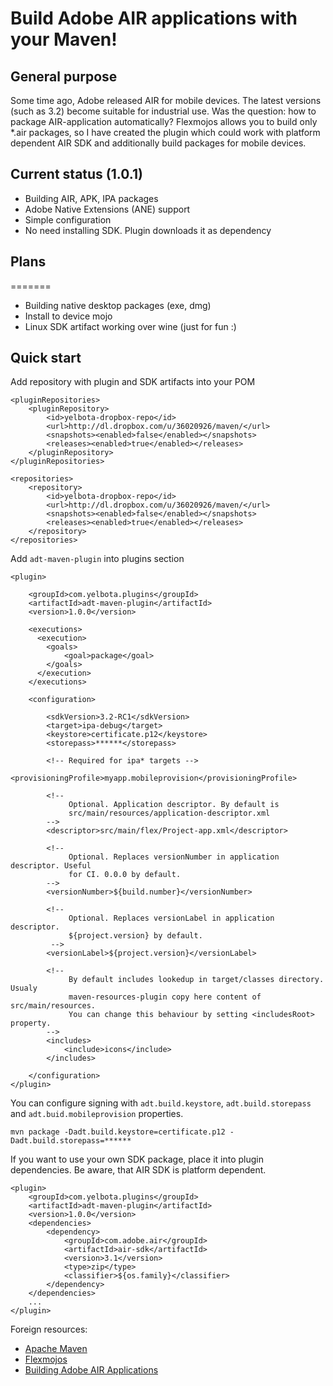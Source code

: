 Build Adobe AIR applications with your Maven!
================================================

General purpose
---------------

Some time ago, Adobe released AIR for mobile devices. The latest versions (such as 3.2) become suitable for industrial use. Was the question: how to package AIR-application automatically? Flexmojos allows you to build only \*.air packages, so I have created the plugin which could work with platform dependent AIR SDK and additionally build packages for mobile devices.

Current status (1.0.1)
----------------------

* Building AIR, APK, IPA packages
* Adobe Native Extensions (ANE) support
* Simple configuration
* No need installing SDK. Plugin downloads it as dependency 
 
Plans
--------------------------------------------

=======
* Building native desktop packages (exe, dmg)
* Install to device mojo
* Linux SDK artifact working over wine (just for fun :)

Quick start
-----------------------------------------------

Add repository with plugin and SDK artifacts into your POM

    <pluginRepositories>
        <pluginRepository>
            <id>yelbota-dropbox-repo</id>
            <url>http://dl.dropbox.com/u/36020926/maven/</url>
            <snapshots><enabled>false</enabled></snapshots>
            <releases><enabled>true</enabled></releases>
        </pluginRepository>
    </pluginRepositories>

    <repositories>
        <repository>
            <id>yelbota-dropbox-repo</id>
            <url>http://dl.dropbox.com/u/36020926/maven/</url>
            <snapshots><enabled>false</enabled></snapshots>
            <releases><enabled>true</enabled></releases>
        </repository>
    </repositories>

Add `adt-maven-plugin` into plugins section

    <plugin>
    
        <groupId>com.yelbota.plugins</groupId>
        <artifactId>adt-maven-plugin</artifactId>
        <version>1.0.0</version>
        
        <executions>
          <execution>
            <goals>
                <goal>package</goal>
            </goals>
          </execution>
        </executions>
        
        <configuration>
        
            <sdkVersion>3.2-RC1</sdkVersion>
            <target>ipa-debug</target>
            <keystore>certificate.p12</keystore>
            <storepass>******</storepass>
            
            <!-- Required for ipa* targets -->
            <provisioningProfile>myapp.mobileprovision</provisioningProfile>
            
            <!-- 
                 Optional. Application descriptor. By default is 
                 src/main/resources/application-descriptor.xml
            -->
            <descriptor>src/main/flex/Project-app.xml</descriptor>
            
            <!-- 
                 Optional. Replaces versionNumber in application descriptor. Useful
                 for CI. 0.0.0 by default. 
            -->
            <versionNumber>${build.number}</versionNumber>
            
            <!-- 
                 Optional. Replaces versionLabel in application descriptor. 
                 ${project.version} by default.
             -->
            <versionLabel>${project.version}</versionLabel>
            
            <!-- 
                 By default includes lookedup in target/classes directory. Usualy
                 maven-resources-plugin copy here content of src/main/resources.
                 You can change this behaviour by setting <includesRoot> property. 
            -->
            <includes>
                <include>icons</include>
            </includes>
            
        </configuration>
    </plugin>

You can configure signing with `adt.build.keystore`, `adt.build.storepass` and `adt.buid.mobileprovision` properties. 

    mvn package -Dadt.build.keystore=certificate.p12 -Dadt.build.storepass=******

If you want to use your own SDK package, place it into plugin dependencies. Be aware, that AIR SDK is platform dependent.

    <plugin>
        <groupId>com.yelbota.plugins</groupId>
        <artifactId>adt-maven-plugin</artifactId>
        <version>1.0.0</version>
        <dependencies>
            <dependency>
                <groupId>com.adobe.air</groupId>
                <artifactId>air-sdk</artifactId>
                <version>3.1</version>
                <type>zip</type>
                <classifier>${os.family}</classifier>
            </dependency>
        </dependencies>
        ...
    </plugin>
    
Foreign resources:

* [Apache Maven](http://maven.apache.org)
* [Flexmojos](http://flexmojos.sonatype.org/)
* [Building Adobe AIR Applications](http://help.adobe.com/en_US/air/build/air_buildingapps.pdf)

[1]: http://www.sparrow-framework.org
